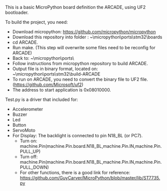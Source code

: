 This is a basic MicroPython board definition the ARCADE, using UF2 bootloader.


To build the project, you need:
- Download micropython: https://github.com/micropython/micropython
- Download this repository into folder : ~\micropython\ports\stm32\boards
- cd ARCADE.
- Run make. (This step will overwrite some files need to be reconfig for ARCADE)
- Back to: ~\micropython\ports\
- Follow instructions from micropython repository to build ARCADE.
- Output file is in binary format, located on: ~\micropython\ports\stm32\build-ARCADE
- To run on ARCADE, you need to convert the binary file to UF2 file. (https://github.com/Microsoft/uf2)
- The address to start application is 0x08010000.

Test.py is a driver that included for:
- Accelerometer
- Buzzer
- Led
- Button
- ServoMoto
- For Display: The backlight is connected to pin N18_BL (or PC7).
	+ Turn on:
		machine.Pin(machine.Pin.board.N18_BL,machine.Pin.IN,machine.Pin.PULL_UP)
	+ Turn off:
		machine.Pin(machine.Pin.board.N18_BL,machine.Pin.IN,machine.Pin.PULL_DOWN)
	+ For other functions, there is a good link for reference: https://github.com/GuyCarver/MicroPython/blob/master/lib/ST7735.py
	